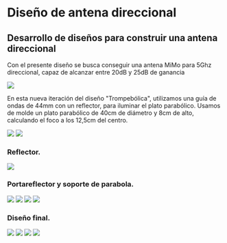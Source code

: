 <!--
SPDX-FileCopyrightText: 2023 Tecnología de Raíz <tecnologiaderaiz@disroot.org>

SPDX-License-Identifier: CC-BY-NC-4.0
-->

# Diseño de antena direccional


## Desarrollo de diseños para construir una antena direccional



Con el presente diseño se busca conseguir una antena MiMo para 5Ghz direccional, capaz de alcanzar entre 20dB y 25dB de ganancia



![](images/1-Disenio_waveguide.png)



En esta nueva iteración del diseño "Trompebólica", utilizamos una guía de ondas de 44mm con un reflector, para iluminar el plato parabólico.
Usamos de molde un plato parabólico de 40cm de diámetro y 8cm de alto, calculando el foco a los 12,5cm del centro.



![](images/2-Parabola_side.png)
![](images/3-Parabola_rear.png)



### Reflector.



![](images/4-Reflector_side.png)



### Portareflector y soporte de parabola.



![](images/5-Soporte_F.png)
![](images/6-Soporte_T.png)
![](images/7-Portarreflector_v1.png)
![](images/8-parabola_400.png)



### Diseño final.

![](images/9-Plano_parabola_side.png)
![](images/10-plano_portarreflecctor.png)
![](images/11-Plano_soporte_F.png)
![](images/12-Plano_soporte_T.png)